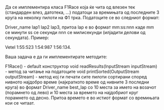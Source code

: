 Да се имплементира класа F1Race која ќе чита од влезен тек (стандарден влез, датотека, ...) податоци за времињата од последните 3 круга на неколку пилоти на Ф1 трка. Податоците се во следниот формат:

Driver_name lap1 lap2 lap3, притоа lap е во формат mm:ss:nnn каде mm се минути ss се секунди nnn се милисекунди (илјадити делови од секундата). Пример:

Vetel 1:55:523 1:54:987 1:56:134.

Ваша задача е да ги имплементирате методите:

F1Race() - default конструктор
void readResults(InputStream inputStream) - метод за читање на податоците
void printSorted(OutputStream outputStream) - метод кој ги печати сите пилоти сортирани според нивното најдобро време (најкраткото време од нивните 3 последни круга) во формат Driver_name best_lap со 10 места за името на возачот (порамнето од лево) и 10 места за времето на најдобриот круг порамнето од десно. Притоа времето е во истиот формат со времињата кои се читаат.